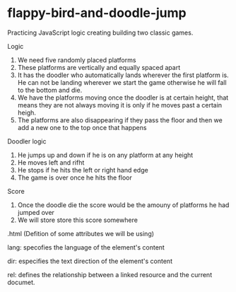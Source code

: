 # flappy-bird-and-doodle-jump

Practicing JavaScript logic creating building two classic games.

Logic

1. We need five randomly placed platforms
2. These platforms are vertically and equally spaced apart
3. It has the doodler who automatically lands wherever the first platform is. He can not be landing wherever we start the game otherwise he will fall to the bottom and die.
4. We have the platforms moving once the doodler is at certain height, that means they are not always moving it is only if he moves past a certain heigh.
5. The platforms are also disappearing if they pass the floor and then we add a new one to the top once that happens

Doodler logic

1. He jumps up and down if he is on any platform at any height
2. He moves left and rifht
3. He stops if he hits the left or right hand edge
4. The game is over once he hits the floor

Score

1. Once the doodle die the score would be the amouny of platforms he had jumped over
2. We will store store this score somewhere

.html (Defition of some attributes we will be using)

lang: specofies the language of the element's content

dir: especifies the text direction of the element's content

rel: defines the relationship between a linked resource and the current documet.
